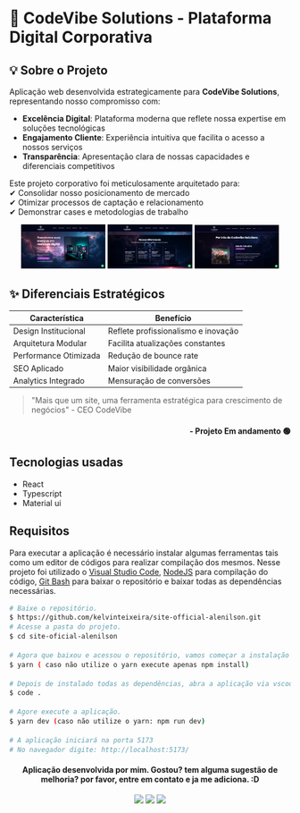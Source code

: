 # 🚀 CodeVibe Solutions - Plataforma Digital Corporativa

## 💡 Sobre o Projeto

Aplicação web desenvolvida estrategicamente para **CodeVibe Solutions**, representando nosso compromisso com:

- **Excelência Digital**: Plataforma moderna que reflete nossa expertise em soluções tecnológicas  
- **Engajamento Cliente**: Experiência intuitiva que facilita o acesso a nossos serviços  
- **Transparência**: Apresentação clara de nossas capacidades e diferenciais competitivos  

Este projeto corporativo foi meticulosamente arquitetado para:  
✔ Consolidar nosso posicionamento de mercado  
✔ Otimizar processos de captação e relacionamento  
✔ Demonstrar cases e metodologias de trabalho  

<div align="center">
  <img src="./public/images/showcase1.png" width="30%">
  <img src="./public/images/showcase2.png" width="30%">
  <img src="./public/images/showcase3.png" width="30%">
</div>

## ✨ Diferenciais Estratégicos

| Característica | Benefício |
|---------------|-----------|
| Design Institucional | Reflete profissionalismo e inovação |
| Arquitetura Modular | Facilita atualizações constantes |
| Performance Otimizada | Redução de bounce rate |
| SEO Aplicado | Maior visibilidade orgânica |
| Analytics Integrado | Mensuração de conversões |

> "Mais que um site, uma ferramenta estratégica para crescimento de negócios" - CEO CodeVibe

#### <div align="right">- Projeto Em andamento 🟢 <div>

## Tecnologias usadas

- React
- Typescript
- Material ui

## Requisitos

Para executar a aplicação é necessário instalar algumas ferramentas tais como um editor de códigos para realizar compilação dos mesmos. Nesse projeto foi utilizado o [Visual Studio Code](https://code.visualstudio.com/), [NodeJS](https://nodejs.org/en/) para compilação do código, [Git Bash](https://gitforwindows.org/) para baixar o repositório e baixar todas as dependências necessárias.

```bash
# Baixe o repositório.
$ https://github.com/kelvinteixeira/site-official-alenilson.git
# Acesse a pasta do projeto.
$ cd site-oficial-alenilson

# Agora que baixou e acessou o repositório, vamos começar a instalação das dependências.
$ yarn ( caso não utilize o yarn execute apenas npm install)

# Depois de instalado todas as dependências, abra a aplicação via vscode.
$ code .

# Agore execute a aplicação.
$ yarn dev (caso não utilize o yarn: npm run dev)

# A aplicação iniciará na porta 5173
# No navegador digite: http://localhost:5173/
```

#### <div align="center">Aplicação desenvolvida por mim. Gostou? tem alguma sugestão de melhoria? por favor, entre em contato e ja me adiciona. :D

<div>

<div align="center"> 
  <a href="https://instagram.com/kelvinteixeira_" target="_blank"><img src="https://img.shields.io/badge/-Instagram-%23E4405F?style=for-the-badge&logo=instagram&logoColor=white" target="_blank"></a>
  <a href = "mailto:kelvin.teixeira.santos@gmail.com"><img src="https://img.shields.io/badge/-Gmail-%23333?style=for-the-badge&logo=gmail&logoColor=white" target="_blank"></a>
  <a href="https://www.linkedin.com/in/kelvin-teixeira-8707b41a8/" target="_blank"><img src="https://img.shields.io/badge/-LinkedIn-%230077B5?style=for-the-badge&logo=linkedin&logoColor=white" target="_blank"></a> 
  </div>
